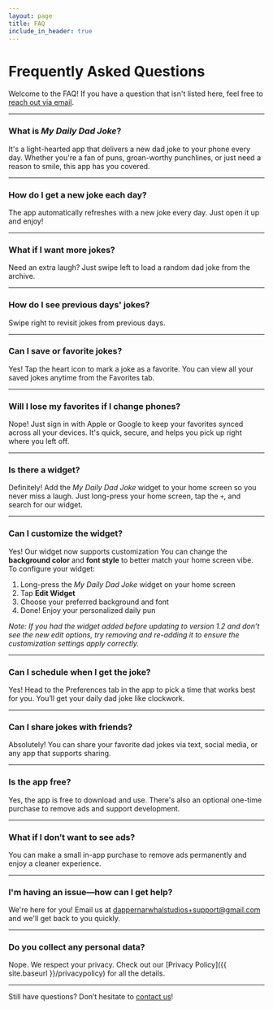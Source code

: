 ```yaml
---
layout: page
title: FAQ
include_in_header: true
---
```


# Frequently Asked Questions

Welcome to the FAQ! If you have a question that isn't listed here, feel free to [reach out via email](mailto:dappernarwhalstudios+support@gmail.com).

---

### What is *My Daily Dad Joke*?
It's a light-hearted app that delivers a new dad joke to your phone every day. Whether you're a fan of puns, groan-worthy punchlines, or just need a reason to smile, this app has you covered.

---

### How do I get a new joke each day?
The app automatically refreshes with a new joke every day. Just open it up and enjoy!

---

### What if I want more jokes?
Need an extra laugh? Just swipe left to load a random dad joke from the archive.

---

### How do I see previous days' jokes?
Swipe right to revisit jokes from previous days.

---

### Can I save or favorite jokes?
Yes! Tap the heart icon to mark a joke as a favorite. You can view all your saved jokes anytime from the Favorites tab.

---

### Will I lose my favorites if I change phones?
Nope! Just sign in with Apple or Google to keep your favorites synced across all your devices. It's quick, secure, and helps you pick up right where you left off.

---

### Is there a widget?
Definitely! Add the *My Daily Dad Joke* widget to your home screen so you never miss a laugh. Just long-press your home screen, tap the `+`, and search for our widget.

---

### Can I customize the widget?
Yes! Our widget now supports customization 
You can change the **background color** and **font style** to better match your home screen vibe.  
To configure your widget:
1. Long-press the *My Daily Dad Joke* widget on your home screen  
2. Tap **Edit Widget**  
3. Choose your preferred background and font  
4. Done! Enjoy your personalized daily pun

*Note: If you had the widget added before updating to version 1.2 and don’t see the new edit options, try removing and re-adding it to ensure the customization settings apply correctly.*

---


### Can I schedule when I get the joke?
Yes! Head to the Preferences tab in the app to pick a time that works best for you. You’ll get your daily dad joke like clockwork.

---

### Can I share jokes with friends?
Absolutely! You can share your favorite dad jokes via text, social media, or any app that supports sharing.

---

### Is the app free?
Yes, the app is free to download and use. There's also an optional one-time purchase to remove ads and support development.

---

### What if I don’t want to see ads?
You can make a small in-app purchase to remove ads permanently and enjoy a cleaner experience.

---

### I'm having an issue—how can I get help?
We're here for you! Email us at [dappernarwhalstudios+support@gmail.com](mailto:dappernarwhalstudios+support@gmail.com) and we'll get back to you quickly.

---

### Do you collect any personal data?
Nope. We respect your privacy. Check out our [Privacy Policy]({{ site.baseurl }}/privacypolicy) for all the details.

---

Still have questions? Don’t hesitate to [contact us](mailto:dappernarwhalstudios+support@gmail.com)!

